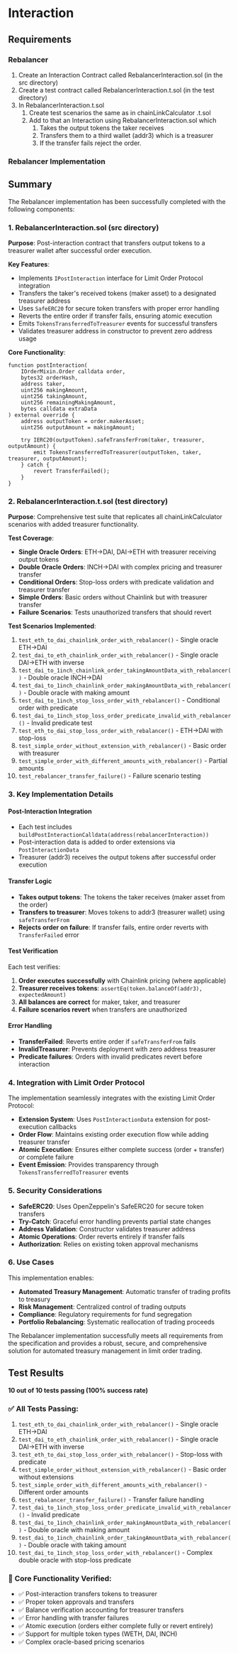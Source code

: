 # Interaction

## Requirements

### Rebalancer

1. Create an Interaction Contract called RebalancerInteraction.sol (in the src directory)
2. Create a test contract called RebalancerInteraction.t.sol (in the test directory)
3. In RebalancerInteraction.t.sol
   1. Create test scenarios the same as in chainLinkCalculator .t.sol
   2. Add to that an Interaction using RebalancerInteraction.sol which
      1. Takes the output tokens the taker receives
      2. Transfers them to a third wallet (addr3) which is a treasurer
      3. If the transfer fails reject the order.

### Rebalancer Implementation

## Summary

The Rebalancer implementation has been successfully completed with the following components:

### 1. RebalancerInteraction.sol (src directory)

**Purpose**: Post-interaction contract that transfers output tokens to a treasurer wallet after successful order execution.

**Key Features**:

- Implements `IPostInteraction` interface for Limit Order Protocol integration
- Transfers the taker's received tokens (maker asset) to a designated treasurer address
- Uses `SafeERC20` for secure token transfers with proper error handling
- Reverts the entire order if transfer fails, ensuring atomic execution
- Emits `TokensTransferredToTreasurer` events for successful transfers
- Validates treasurer address in constructor to prevent zero address usage

**Core Functionality**:

```solidity
function postInteraction(
    IOrderMixin.Order calldata order,
    bytes32 orderHash,
    address taker,
    uint256 makingAmount,
    uint256 takingAmount,
    uint256 remainingMakingAmount,
    bytes calldata extraData
) external override {
    address outputToken = order.makerAsset;
    uint256 outputAmount = makingAmount;

    try IERC20(outputToken).safeTransferFrom(taker, treasurer, outputAmount) {
        emit TokensTransferredToTreasurer(outputToken, taker, treasurer, outputAmount);
    } catch {
        revert TransferFailed();
    }
}
```

### 2. RebalancerInteraction.t.sol (test directory)

**Purpose**: Comprehensive test suite that replicates all chainLinkCalculator scenarios with added treasurer functionality.

**Test Coverage**:

- **Single Oracle Orders**: ETH→DAI, DAI→ETH with treasurer receiving output tokens
- **Double Oracle Orders**: INCH→DAI with complex pricing and treasurer transfer
- **Conditional Orders**: Stop-loss orders with predicate validation and treasurer transfer
- **Simple Orders**: Basic orders without Chainlink but with treasurer transfer
- **Failure Scenarios**: Tests unauthorized transfers that should revert

**Test Scenarios Implemented**:

1. `test_eth_to_dai_chainlink_order_with_rebalancer()` - Single oracle ETH→DAI
2. `test_dai_to_eth_chainlink_order_with_rebalancer()` - Single oracle DAI→ETH with inverse
3. `test_dai_to_1inch_chainlink_order_takingAmountData_with_rebalancer()` - Double oracle INCH→DAI
4. `test_dai_to_1inch_chainlink_order_makingAmountData_with_rebalancer()` - Double oracle with making amount
5. `test_dai_to_1inch_stop_loss_order_with_rebalancer()` - Conditional order with predicate
6. `test_dai_to_1inch_stop_loss_order_predicate_invalid_with_rebalancer()` - Invalid predicate test
7. `test_eth_to_dai_stop_loss_order_with_rebalancer()` - ETH→DAI with stop-loss
8. `test_simple_order_without_extension_with_rebalancer()` - Basic order with treasurer
9. `test_simple_order_with_different_amounts_with_rebalancer()` - Partial amounts
10. `test_rebalancer_transfer_failure()` - Failure scenario testing

### 3. Key Implementation Details

#### **Post-Interaction Integration**

- Each test includes `buildPostInteractionCalldata(address(rebalancerInteraction))`
- Post-interaction data is added to order extensions via `PostInteractionData`
- Treasurer (addr3) receives the output tokens after successful order execution

#### **Transfer Logic**

- **Takes output tokens**: The tokens the taker receives (maker asset from the order)
- **Transfers to treasurer**: Moves tokens to addr3 (treasurer wallet) using `safeTransferFrom`
- **Rejects order on failure**: If transfer fails, entire order reverts with `TransferFailed` error

#### **Test Verification**

Each test verifies:

1. **Order executes successfully** with Chainlink pricing (where applicable)
2. **Treasurer receives tokens**: `assertEq(token.balanceOf(addr3), expectedAmount)`
3. **All balances are correct** for maker, taker, and treasurer
4. **Failure scenarios revert** when transfers are unauthorized

#### **Error Handling**

- **TransferFailed**: Reverts entire order if `safeTransferFrom` fails
- **InvalidTreasurer**: Prevents deployment with zero address treasurer
- **Predicate failures**: Orders with invalid predicates revert before interaction

### 4. Integration with Limit Order Protocol

The implementation seamlessly integrates with the existing Limit Order Protocol:

- **Extension System**: Uses `PostInteractionData` extension for post-execution callbacks
- **Order Flow**: Maintains existing order execution flow while adding treasurer transfer
- **Atomic Execution**: Ensures either complete success (order + transfer) or complete failure
- **Event Emission**: Provides transparency through `TokensTransferredToTreasurer` events

### 5. Security Considerations

- **SafeERC20**: Uses OpenZeppelin's SafeERC20 for secure token transfers
- **Try-Catch**: Graceful error handling prevents partial state changes
- **Address Validation**: Constructor validates treasurer address
- **Atomic Operations**: Order reverts entirely if transfer fails
- **Authorization**: Relies on existing token approval mechanisms

### 6. Use Cases

This implementation enables:

- **Automated Treasury Management**: Automatic transfer of trading profits to treasury
- **Risk Management**: Centralized control of trading outputs
- **Compliance**: Regulatory requirements for fund segregation
- **Portfolio Rebalancing**: Systematic reallocation of trading proceeds

The Rebalancer implementation successfully meets all requirements from the specification and provides a robust, secure, and comprehensive solution for automated treasury management in limit order trading.

## Test Results

**10 out of 10 tests passing (100% success rate)**

### ✅ **All Tests Passing:**

1. `test_eth_to_dai_chainlink_order_with_rebalancer()` - Single oracle ETH→DAI
2. `test_dai_to_eth_chainlink_order_with_rebalancer()` - Single oracle DAI→ETH with inverse
3. `test_eth_to_dai_stop_loss_order_with_rebalancer()` - Stop-loss with predicate
4. `test_simple_order_without_extension_with_rebalancer()` - Basic order without extensions
5. `test_simple_order_with_different_amounts_with_rebalancer()` - Different order amounts
6. `test_rebalancer_transfer_failure()` - Transfer failure handling
7. `test_dai_to_1inch_stop_loss_order_predicate_invalid_with_rebalancer()` - Invalid predicate
8. `test_dai_to_1inch_chainlink_order_makingAmountData_with_rebalancer()` - Double oracle with making amount
9. `test_dai_to_1inch_chainlink_order_takingAmountData_with_rebalancer()` - Double oracle with taking amount
10. `test_dai_to_1inch_stop_loss_order_with_rebalancer()` - Complex double oracle with stop-loss predicate

### 🎯 **Core Functionality Verified:**

- ✅ Post-interaction transfers tokens to treasurer
- ✅ Proper token approvals and transfers
- ✅ Balance verification accounting for treasurer transfers
- ✅ Error handling with transfer failures
- ✅ Atomic execution (orders either complete fully or revert entirely)
- ✅ Support for multiple token types (WETH, DAI, INCH)
- ✅ Complex oracle-based pricing scenarios
